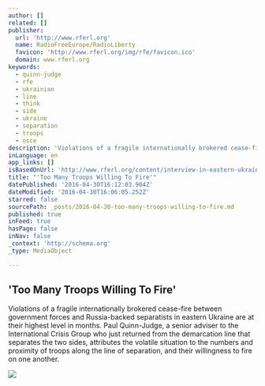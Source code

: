 ```yaml
---
author: []
related: []
publisher:
  url: 'http://www.rferl.org'
  name: RadioFreeEurope/RadioLiberty
  favicon: 'http://www.rferl.org/img/rfe/favicon.ico'
  domain: www.rferl.org
keywords:
  - quinn-judge
  - rfe
  - ukrainian
  - line
  - think
  - side
  - ukraine
  - separation
  - troops
  - osce
description: 'Violations of a fragile internationally brokered cease-fire between government forces and Russia-backed separatists in eastern Ukraine are at their highest level in months. Paul Quinn-Judge, a senior adviser to the International Crisis Group who just returned from the demarcation line that separates the two sides, attributes the volatile situation to the numbers and proximity of troops along the line of separation, and their willingness to fire on one another.'
inLanguage: en
app_links: []
isBasedOnUrl: 'http://www.rferl.org/content/interview-in-eastern-ukraine-too-many-troops-willing-to-fire/27708420.html'
title: "'Too Many Troops Willing To Fire'"
datePublished: '2016-04-30T16:12:03.904Z'
dateModified: '2016-04-30T16:06:05.252Z'
starred: false
sourcePath: _posts/2016-04-30-too-many-troops-willing-to-fire.md
published: true
inFeed: true
hasPage: false
inNav: false
_context: 'http://schema.org'
_type: MediaObject

---
```

<article style=""><h1>'Too Many Troops Willing To Fire'</h1><p>Violations of a fragile internationally brokered cease-fire between government forces and Russia-backed separatists in eastern Ukraine are at their highest level in months. Paul Quinn-Judge, a senior adviser to the International Crisis Group who just returned from the demarcation line that separates the two sides, attributes the volatile situation to the numbers and proximity of troops along the line of separation, and their willingness to fire on one another.</p><img src="http://gdb.rferl.org/7CD35B52-8DBA-4E3C-8A79-DEDC8A778B3E_mw1024_mh1024_s.jpg" /></article>